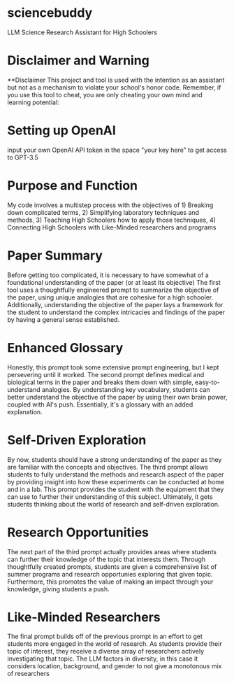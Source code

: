 # sciencebuddy
LLM Science Research Assistant for High Schoolers

# Disclaimer and Warning 
**Disclaimer This project and tool is used with the intention as an assistant but not as a mechanism to violate your school's honor code. Remember, if you use this tool to cheat, you are only cheating your own mind and learning potential:

# Setting up OpenAI
input your own OpenAI API token in the space "your key here" to get access to GPT-3.5

# Purpose and Function 
My code involves a multistep process with the objectives of 1) Breaking down complicated terms, 2) Simplifying laboratory techniques and methods, 3) Teaching High Schoolers how to apply those techniques, 4) Connecting High Schoolers with Like-Minded researchers and programs

# Paper Summary
Before getting too complicated, it is necessary to have somewhat of a foundational understanding of the paper (or at least its objective)
The first tool uses a thoughtfully engineered prompt to summarize the objective of the paper, using unique analogies that are cohesive for a high schooler. Additionally, understanding the objective of the paper lays a framework for the student to understand the complex intricacies and findings of the paper by having a general sense established. 

# Enhanced Glossary
Honestly, this prompt took some extensive prompt engineering, but I kept persevering until it worked. The second prompt defines medical and biological terms in the paper and breaks them down with simple, easy-to-understand analogies. By understanding key vocabulary, students can better understand the objective of the paper by using their own brain power, coupled with AI's push. Essentially, it's a glossary with an added explanation.

# Self-Driven Exploration
By now, students should have a strong understanding of the paper as they are familiar with the concepts and objectives. The third prompt allows students to fully understand the methods and research aspect of the paper by providing insight into how these experiments can be conducted at home and in a lab. This prompt provides the student with the equipment that they can use to further their understanding of this subject. Ultimately, it gets students thinking about the world of research and self-driven exploration. 

# Research Opportunities 
The next part of the third prompt actually provides areas where students can further their knowledge of the topic that interests them. Through thoughtfully created prompts, students are given a comprehensive list of summer programs and research opportunies exploring that given topic. Furthermore, this promotes the value of making an impact through your knowledge, giving students a push. 

# Like-Minded Researchers
The final prompt builds off of the previous prompt in an effort to get students more engaged in the world of research. As students provide their topic of interest, they receive a diverse array of researchers actively investigating that topic. The LLM factors in diversity, in this case it considers location, background, and gender to not give a monotonous mix of researchers 





